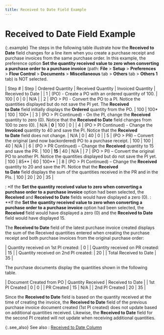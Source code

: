 ```yaml
---
title: Received to Date Field Example
---
```


# Received to Date Field Example


{:.example}
The steps in the following table illustrate  how the **Received to Date** field  changes for a line item when you create a purchase receipt and purchase  invoices from the same purchase order. In this example, the preference  option **Set the quantity received value 
 to zero when converting a purchase order to a purchase invoice**  (path: **File** > **Setup**  > **Preferences** > **Flow 
 Control** > **Documents**  > **Miscellaneous** tab > **Others** tab > **Others 
 1** tab) is NOT selected.


| Step # | Step | Ordered Quantity | Received Quantity | Invoiced Quantity | Received to Date |
| 1 | (PO) - Create a PO with an ordered quantity of 100. | 100 | 0 | 0 | N/A |
| 2 | (PO > PI) - Convert the PO to a PI. Notice the quantities  displayed but do not save the PI yet. The **Received <br/> to Date** field initially displays the **Ordered**  quantity from the PO. | 100 | 100\* | 100 | 100\* |
| 3 | (PO > PI Continued) - On the PI, change the **Received** quantity to zero (0). Notice  that the **Received to Date** field  changes from 100 to zero (0). | N/A | **0** | 100 | 0 |
| 4 | (PO > PI Continued) - Change the **Invoiced**  quantity to 40 and save the PI. Notice that the **Received <br/> to Date** field does not change. | N/A | 0 | 40 | 0 |
| 5 | (PO > PR) – Convert the original (and now backordered)  PO to a purchase receipt. | 100 | 100 | 40 | N/A |
| 6 | (PO > PR Continued) – Change the **Received**  quantity to 15 and save the PR. | 100 | **15** | 40 | N/A |
| 7 | (PO > PI) – Convert the original PO to another PI.  Notice the quantities displayed but do not save the PI yet. | 100 | 85\*\* | 60 | 100\*\* |
| 8 | (PO > PI Continued) – Change the **Received**  quantity to 20 and save the PI. Notice that the **Received <br/> to Date** field displays the sum of the quantities received in the  PR and in the PIs. | 100 | 20 | 20 | 35 |

: \*If the **Set the 
 quantity received value to zero when converting a purchase order to a 
 purchase invoice** option had been selected, the **Received**  and **Received to Date** fields would  have displayed a zero (0).
: \*\*If the **Set the 
 quantity received value to zero when converting a purchase order to a 
 purchase invoice** option had been selected, the **Received**  field would have displayed a zero (0) and the **Received 
 to Date** field would have displayed 15.


The **Received to Date** field of  the latest purchase invoice created displays the sum of the Received quantities  entered when creating the purchase receipt and both purchase invoices  from the original purchase order:


| Quantity received on 1st PI created: | 0 |
| Quantity received on PR created: | 15 |
| Quantity received on 2nd PI created: | 20 |
| Total Received to Date | 35 |



The purchase documents display the quantities shown in the following  table.


| Document Created from PO | Quantity Received | Received to Date |
| 1st PI Created | 0 | 0 |
| PR Created | 15 | N/A |
| 2nd PI Created | 20 | 35 |



Since the **Received to Date** field  is based on the quantity received at the time of creating the invoice,  the **Received to Date** field of  the previous purchase invoice document created (1st PI created) does not  update based on additional quantities received. Likewise, the **Received 
 to Date** field for the second PI created will not update when receiving  additional quantities.


{:.see_also}
See also
: [Received  to Date Column]({{site.pp_baseurl}}/misc/received_on_invoice_column_pi_pur.html)
